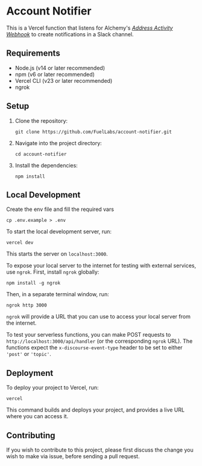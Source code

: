 # Account Notifier

This is a Vercel function that listens for Alchemy's [_Address Activity Webhook_](https://docs.alchemy.com/reference/address-activity-webhook)
to create notifications in a Slack channel.

## Requirements

- Node.js (v14 or later recommended)
- npm (v6 or later recommended)
- Vercel CLI (v23 or later recommended)
- ngrok

## Setup

1. Clone the repository:

   ```
   git clone https://github.com/FuelLabs/account-notifier.git
   ```

2. Navigate into the project directory:

   ```
   cd account-notifier
   ```

3. Install the dependencies:

   ```
   npm install
   ```

## Local Development

Create the env file and fill the required vars

```
cp .env.example > .env
```

To start the local development server, run:

```
vercel dev
```

This starts the server on `localhost:3000`.

To expose your local server to the internet for testing with external services, use `ngrok`. First, install `ngrok` globally:

```
npm install -g ngrok
```

Then, in a separate terminal window, run:

```
ngrok http 3000
```

`ngrok` will provide a URL that you can use to access your local server from the internet.

To test your serverless functions, you can make POST requests to `http://localhost:3000/api/handler` (or the corresponding `ngrok` URL). The functions expect the `x-discourse-event-type` header to be set to either `'post'` or `'topic'`.

## Deployment

To deploy your project to Vercel, run:

```
vercel
```

This command builds and deploys your project, and provides a live URL where you can access it.

## Contributing

If you wish to contribute to this project, please first discuss the change you wish to make via issue, before sending a pull request.